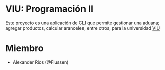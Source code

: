 # VIU: Programación II


Este proyecto es una aplicación de CLI que permite gestionar una aduana; agregar productos, calcular aranceles, entre otros, para la universidad [VIU](https://www.universidadviu.com/int/)


# Miembro

- Alexander Rios (@Flussen)

